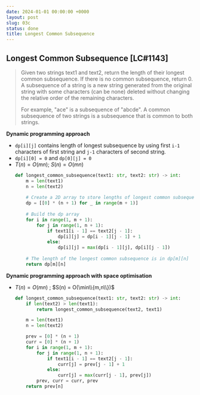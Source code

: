 ```yaml
---
date: 2024-01-01 00:00:00 +0000
layout: post
slug: 03c
status: done
title: Longest Common Subsequence
---
```


## Longest Common Subsequence [LC#1143]
> Given two strings text1 and text2, return the length of their longest common subsequence. If there is no common subsequence, return 0. A subsequence of a string is a new string generated from the original string with some characters (can be none) deleted without changing the relative order of the remaining characters.
> 
> For example, "ace" is a subsequence of "abcde". A common subsequence of two strings is a subsequence that is common to both strings.



**Dynamic programming approach**
-  `dp[i][j]` contains length of longest subsequence by using first `i-1` characters of first string and `j-1` characters of second string.
-  `dp[i][0] = 0` and `dp[0][j] = 0`
- $T(n) = O(mn)$; $S(n) = O(mn)$
    ```python
    def longest_common_subsequence(text1: str, text2: str) -> int:
        m = len(text1)
        n = len(text2)
        
        # Create a 2D array to store lengths of longest common subsequence.
        dp = [[0] * (n + 1) for _ in range(m + 1)]
        
        # Build the dp array
        for i in range(1, m + 1):
            for j in range(1, n + 1):
                if text1[i - 1] == text2[j - 1]:
                    dp[i][j] = dp[i - 1][j - 1] + 1
                else:
                    dp[i][j] = max(dp[i - 1][j], dp[i][j - 1])
        
        # The length of the longest common subsequence is in dp[m][n]
        return dp[m][n]
    ```
    
**Dynamic programming approach with space optimisation**
- $T(n) = O(mn)$ ; $S(n) = O(\min\\{m,n\\})$
    ```python
    def longest_common_subsequence(text1: str, text2: str) -> int:
        if len(text2) > len(text1):
            return longest_common_subsequence(text2, text1)

        m = len(text1)
        n = len(text2)

        prev = [0] * (n + 1)
        curr = [0] * (n + 1)
        for i in range(1, m + 1):
            for j in range(1, n + 1):
                if text1[i - 1] == text2[j - 1]:
                    curr[j] = prev[j - 1] + 1
                else:
                    curr[j] = max(curr[j - 1], prev[j])
            prev, curr = curr, prev
        return prev[n]
    ```